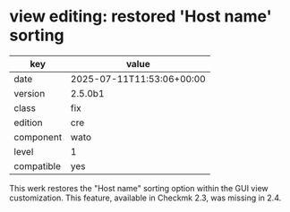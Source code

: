 [//]: # (werk v2)
# view editing: restored 'Host name' sorting

key        | value
---------- | ---
date       | 2025-07-11T11:53:06+00:00
version    | 2.5.0b1
class      | fix
edition    | cre
component  | wato
level      | 1
compatible | yes

This werk restores the "Host name" sorting option
within the GUI view customization.
This feature, available in Checkmk 2.3, was missing in 2.4.
